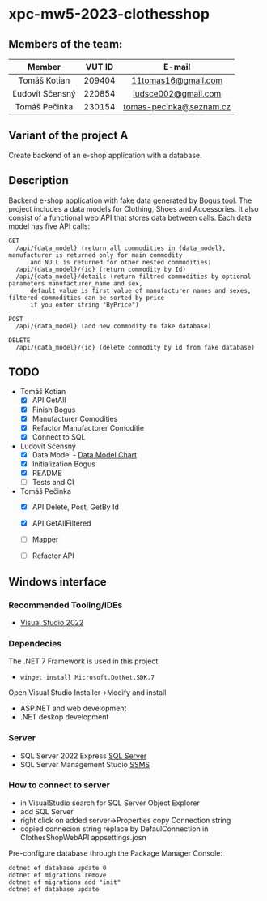 # xpc-mw5-2023-clothesshop
## Members of the team:
| Member          | VUT ID    | E-mail                  |
|:---------------:|:---------:|:-----------------------:|
| Tomáš Kotian    |  209404   | 11tomas16@gmail.com     |
| Ľudovít Sčensný |  220854   | ludsce002@gmail.com     |
| Tomáš Pečinka   |  230154   | tomas-pecinka@seznam.cz |

## Variant of the project A
Create backend of an e-shop application with a database.
## Description
Backend e-shop application with fake data generated by [Bogus tool](https://github.com/bchavez/Bogus). The project includes a data models for Clothing, Shoes and Accessories. It also consist of a functional web API that stores data between calls. Each data model has five API calls:

    GET 
      /api/{data_model} (return all commodities in {data_model}, manufacturer is returned only for main commodity
          and NULL is returned for other nested commodities)
      /api/{data_model}/{id} (return commodity by Id)
      /api/{data_model}/details (return filtred commodities by optional parameters manufacturer_name and sex,
          default value is first value of manufacturer_names and sexes, filtered commodities can be sorted by price
          if you enter string "ByPrice")

    POST
      /api/{data_model} (add new commodity to fake database)
      
    DELETE
      /api/{data_model}/{id} (delete commodity by id from fake database)


## TODO
- Tomáš Kotian
  - [x] API GetAll
  - [x] Finish Bogus
  - [x] Manufacturer Comodities
  - [x] Refactor Manufactorer Comoditie
  - [x] Connect to SQL  
- Ľudovít Sčensný
  - [x] Data Model - [Data Model Chart](https://viewer.diagrams.net/index.html?tags=%7B%7D&highlight=0000ff&edit=_blank&layers=1&nav=1&title=E-shop%20oble%C4%8Denie#R7Vxbd9o4EP41PJLjC9dHcEigS3azpd2keelRsTBqjEVtkYT%2B%2Bh3ZksFIEGeDYLvrnJBYY%2Fk236e5aGRqrrd4uY7Rcn5DfRzWHMt%2FqbmXNcdp2O0m%2FOOStZB0u91MEsTEz2T2RjAhP7EQWkK6Ij5OCh0ZpSEjy6JwSqMIT1lBhuKYPhe7zWhYvOoSBVgRTKYoVKV3xGfzTNpx2hv5EJNgLq9st8TzLZDsLJ4kmSOfPm%2BJ3EHN9WJKWba1ePFwyLUn9ZIdd7Vnb35jMY5YmQOSx%2BHDz3Xn5VvQfSL1r4PBNPHrTnaWJxSuxAOPIobjGZrimufUenBKa%2BSFlM0BBLiA2%2BOCQcQIW4vHYmupq%2BSZLEIUQas%2FoxGbiD1wVH86J6E%2FRmu64veaMDR9lK3%2BnMbkJ%2FRHIeyyQQC7Yyao4LQKPSb8SHHOGCfQ51YqwN4R3aCXQscxSpi8GxqGaJmQb%2Bn98QMXKA5I1KeM0YXoNCNh6NGQxunDuX4Td%2FxGencxfcRbezrON7fFb1NFRID0hGOGX7ZEAqFrTBeYxaBJS%2Byt2w1Bl7UUtDpC8rzhn90VsvkW91zQVcZ7wfkgP%2F2GFrAhmKFnCe7%2F6X8JB7PJ1ajdG9197Pwxiuq2whJQAokCkP2OFlghAjwsO6ipfbpFIQkikIV4xk%2FA9UZgLPaEmNElP%2B0STeHi47TPZWMj%2BSh0wUUUjp2F6XibE9%2FHEecBZYihbzkpl5RELNVVsw%2B%2FoFLPumjWmnBLHrTtTRt%2BefeYeTSCp0IkBRgDo54xZ5UG%2BoPD7XU%2BCPglpK9hbwx61UDk0I8W3HZW2JvCvumcGXt3P%2FaXOJnGZMkIjSoGGGNAu3M6BmjvWGUAaBUxEN3GZFoNfnPQ21bjzKO%2FsRf7u%2BzyFfjGwHdLhnzGwG8q4K%2F40zvWhFEIwCvojUHfPGHEd9O7%2BsF8OhuOrUHXWT%2FcDSO33lagv4YcHCQ3KFpBYshWMY5HfsUBcxzonDDy0%2Fv9jkKCbfRF%2Fu9e7bBiHyd%2BWYSPMQdwpETQKhkLuo4hu6BSQtiFj%2FiJ4OfKIphEv3HugKCloJ%2FBvm0KMkllBAzOBpUNDjqmHENX4QGOVgseGMIjOFat3V9FJOHbXjoJDoCkWzOcbrcvK3qYo0e3bM5oih4Nu5wTiGhWJdhSnRD9sjQwBarrlAwGG4Ysv63O%2Fk9DlCQ7sZ%2BsCZ2rRrRvGJ6ldmS0RtRo7paIcskWR1xHw5E8uzw%2BSw4UCqoa0R4LcXi8vadIpEXfXH1QnSusKgWn5YCmWHRiDqhThjkHxjSgFfjmwNfUiU4MvpoeirTgj5iAc8wyg8lvoCzvAf7cjg9kAhUj3s8IXfnoxJRQ55FHgF2Ip5kraIVcAR5dLKhPGMGJDBhbQaYZa2tflTQapIqm2HRiqqhTizLDKEwyVbmF8dwizyzz3MLtaqYe27rcwjKWgaqTTnk1EsV7jUPlR%2FYOtHetP9OBb2792YG88hNhYZVYGkRftwLttOhXS9DOzQHdGjRTHPh%2BT56evnYe%2FpovBj9G9fqX6fCu3lXQxX6ApXMHlcwhu4xQONhIQdGryMe%2BUPOmz5hyAFPP%2Bh0zthZOHq0Y5e6cLWQIgF8Iu9%2Fa%2FsJPBVBkrUvpwdPGWjYieNz77UZ2lNOU7c1xaUseuNdvJ3QVT%2FEBOIXOwQsGuAzsXHMHQY9xiBh5woXbODqk8uWOXwnTCwsymgKutuW%2BAmzausUxAbXh%2BC1oH1yV8Trc9rHhTg%2FtxTFab3UQ5mtz5luahWXCsKjz1G5jhzvZKTdMyu%2FtHeRSJyM9kU2kL7KAnd7NJ%2FIXXLzspRdNVnqqVON%2F9KpLx97lR0ezzKFlNVVn0zblbDSzmGIiy0MMBzReSw5lU1ofACPMkqzG7VEkNz9gFInNyZzEUjx53GwPKVAMi8YlAJfIxi2KZKdPYNuqmTIt4Q4P%2FvdkOFrKHaO%2Bqr1lR7VXckkFDOWMboJt9xPQGP%2FcwGcMn%2FtqHtUsOzSFVT07jBkkdW5MerPJnG78U%2BXKzvrWZquMK2vamrzJnCvbu1RLurKUQJll6VOa%2B6gIo0fMp9W8MQzgVHYVkqsQRr%2FjfeKjL3V%2F3gRFPgqlN8PBfIgxNCuD9AaDdIwJOS2tzLmrvRESH%2FsZpdr9zy7kVZdu84L%2FfG7wBvypqGGSGhpfpaeGKYuTG85dX5V6ot50CjEu%2BITKaf0rnFbDsv%2Bpz5JMOz6D1Nn%2BHZ%2B1xaLMc12HMH45dfooSP%2FhMPVkdygMs8xssooCTsO015CnaJUdKm%2BH3kCsM7go7ZsqOjOUGhjwTsuL1LioJYMti%2FI8JwxPliidjHuO0bI4j3iMgLEtlSQHn6Ors7YcTaph20cYfVq9qcWWAQw%2Btb76HlUdBKx8mboYbmtWMLRsjepapjSnxkSF3N0rREfZXFExBt8WFUxceqh8nUIupgLuuC89rl%2FxHT16Y%2FYfMk0H%2BVreMjVVnmiz%2BaYhnqgp2ebrlqp1LUbXtTR3gh3t1yo1dMGOY8pNWQobguyNyupdyvJGoFuaCgeWtOhwN%2FaCvaPivh2fXPbGZw5OGu2LndFSPjpx26Z8rCa7TO2lbnloeX0VbKJbnnY5iKZjFtc1plA13ssLpW9JwF%2FR8JmKi05R3ZDd6hYydnWJSe4a3qByaG6%2ByjErZW%2B%2BEdMd%2FA0%3D)
  - [x] Initialization Bogus
  - [x] README 
  - [ ] Tests and CI
- Tomáš Pečinka
  - [x] API Delete, Post, GetBy Id
  - [x] API GetAllFiltered
  - [ ] Mapper
  - [ ] Refactor API


## Windows interface
### Recommended Tooling/IDEs
- [Visual Studio 2022](https://visualstudio.microsoft.com/cs/vs/)

### Dependecies
The .NET 7 Framework is used in this project.
-     winget install Microsoft.DotNet.SDK.7
Open Visual Studio Installer->Modify and install  
  - ASP.NET and web development
  - .NET deskop development
### Server
- SQL Server 2022 Express
 [SQL Server](https://www.microsoft.com/en-us/sql-server/sql-server-downloads)
- SQL Server Management Studio
 [SSMS](https://learn.microsoft.com/cs-CZ/sql/ssms/download-sql-server-management-studio-ssms?view=sql-server-ver16)
 ### How to connect to server
 - in VisualStudio search for SQL Server Object Explorer 
 - add SQL Server
 - right click on added server->Properties copy Connection string
 - copied connecion string replace by DefaulConnection in ClothesShopWebAPI appsettings.josn

Pre-configure database through the Package Manager Console:

    dotnet ef database update 0
    dotnet ef migrations remove
    dotnet ef migrations add "init"
    dotnet ef database update
